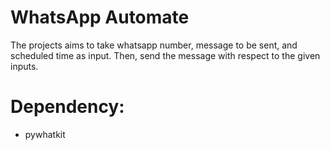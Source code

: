 # WhatsApp Automate

The projects aims to take whatsapp number, message to be sent, and scheduled time as input. Then, send the message with respect to the given inputs.

# Dependency:

- pywhatkit
